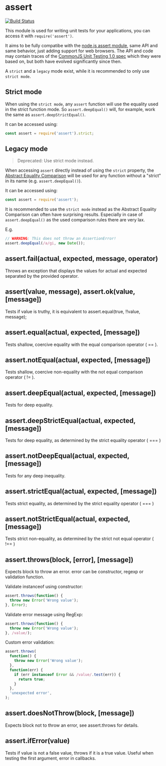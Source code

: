 # assert

[![Build Status](https://travis-ci.org/browserify/commonjs-assert.svg?branch=master)](https://travis-ci.org/browserify/commonjs-assert)

This module is used for writing unit tests for your applications, you can access it with `require('assert')`.

It aims to be fully compatibe with the [node.js assert module](http://nodejs.org/api/assert.html), same API and same behavior, just adding support for web browsers.
The API and code may contain traces of the [CommonJS Unit Testing 1.0 spec](http://wiki.commonjs.org/wiki/Unit_Testing/1.0) which they were based on, but both have evolved significantly since then.

A `strict` and a `legacy` mode exist, while it is recommended to only use `strict mode`.

## Strict mode

When using the `strict mode`, any `assert` function will use the equality used in the strict function mode. So `assert.deepEqual()` will, for example, work the same as `assert.deepStrictEqual()`.

It can be accessed using:

```js
const assert = require('assert').strict;
```

## Legacy mode

> Deprecated: Use strict mode instead.

When accessing `assert` directly instead of using the `strict` property, the
[Abstract Equality Comparison](https://tc39.github.io/ecma262/#sec-abstract-equality-comparison) will be used for any function without a
"strict" in its name (e.g. `assert.deepEqual()`).

It can be accessed using:

```js
const assert = require('assert');
```

It is recommended to use the `strict mode` instead as the Abstract Equality Comparison can often have surprising results. Especially
in case of `assert.deepEqual()` as the used comparison rules there are very lax.

E.g.

```js
// WARNING: This does not throw an AssertionError!
assert.deepEqual(/a/gi, new Date());
```

## assert.fail(actual, expected, message, operator)

Throws an exception that displays the values for actual and expected separated by the provided operator.

## assert(value, message), assert.ok(value, [message])

Tests if value is truthy, it is equivalent to assert.equal(true, !!value, message);

## assert.equal(actual, expected, [message])

Tests shallow, coercive equality with the equal comparison operator ( == ).

## assert.notEqual(actual, expected, [message])

Tests shallow, coercive non-equality with the not equal comparison operator ( != ).

## assert.deepEqual(actual, expected, [message])

Tests for deep equality.

## assert.deepStrictEqual(actual, expected, [message])

Tests for deep equality, as determined by the strict equality operator ( === )

## assert.notDeepEqual(actual, expected, [message])

Tests for any deep inequality.

## assert.strictEqual(actual, expected, [message])

Tests strict equality, as determined by the strict equality operator ( === )

## assert.notStrictEqual(actual, expected, [message])

Tests strict non-equality, as determined by the strict not equal operator ( !== )

## assert.throws(block, [error], [message])

Expects block to throw an error. error can be constructor, regexp or validation function.

Validate instanceof using constructor:

```javascript
assert.throws(function() {
  throw new Error('Wrong value');
}, Error);
```

Validate error message using RegExp:

```javascript
assert.throws(function() {
  throw new Error('Wrong value');
}, /value/);
```

Custom error validation:

```javascript
assert.throws(
  function() {
    throw new Error('Wrong value');
  },
  function(err) {
    if (err instanceof Error && /value/.test(err)) {
      return true;
    }
  },
  'unexpected error',
);
```

## assert.doesNotThrow(block, [message])

Expects block not to throw an error, see assert.throws for details.

## assert.ifError(value)

Tests if value is not a false value, throws if it is a true value. Useful when testing the first argument, error in callbacks.
